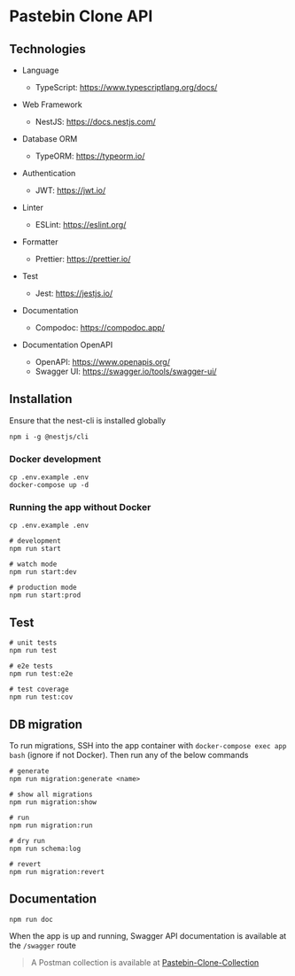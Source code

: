 # Pastebin Clone API

## Technologies

* Language
  * TypeScript: <https://www.typescriptlang.org/docs/>

* Web Framework
  * NestJS: <https://docs.nestjs.com/>

* Database ORM
  * TypeORM: <https://typeorm.io/>

* Authentication
  * JWT: <https://jwt.io/>

* Linter
  * ESLint: <https://eslint.org/>

* Formatter
  * Prettier: <https://prettier.io/>

* Test
  * Jest: <https://jestjs.io/>

* Documentation
  * Compodoc: <https://compodoc.app/>

* Documentation OpenAPI
  * OpenAPI: <https://www.openapis.org/>
  * Swagger UI: <https://swagger.io/tools/swagger-ui/>

## Installation

Ensure that the nest-cli is installed globally

```shell
npm i -g @nestjs/cli
```

### Docker development

```shell
cp .env.example .env
docker-compose up -d
```

### Running the app without Docker

```shell
cp .env.example .env

# development
npm run start

# watch mode
npm run start:dev

# production mode
npm run start:prod
```

## Test

```shell
# unit tests
npm run test

# e2e tests
npm run test:e2e

# test coverage
npm run test:cov
```

## DB migration

To run migrations, SSH into the app container with `docker-compose exec app bash` (ignore if not Docker). Then run any of the below commands


```shell
# generate
npm run migration:generate <name>

# show all migrations
npm run migration:show

# run
npm run migration:run

# dry run
npm run schema:log

# revert
npm run migration:revert
```

## Documentation

```shell
npm run doc
```

When the app is up and running, Swagger API documentation is available at the `/swagger` route

> A Postman collection is available at [Pastebin-Clone-Collection](https://www.getpostman.com/collections/e93dcbd398a47ca9dd10)
